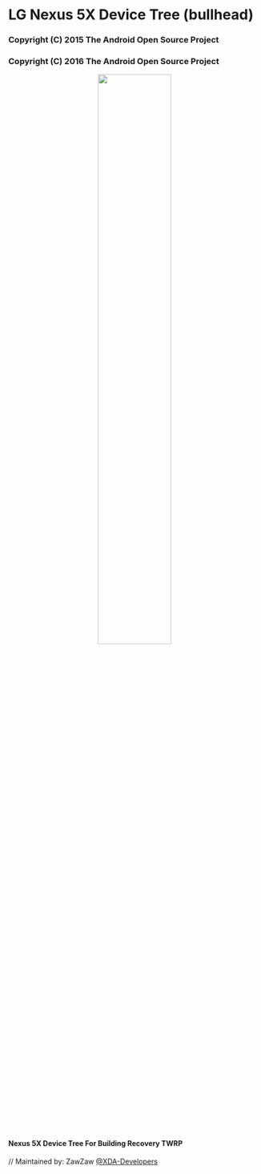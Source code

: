 # LG Nexus 5X Device Tree (bullhead)

### Copyright (C) 2015 The Android Open Source Project
### Copyright (C) 2016 The Android Open Source Project

<center><img src="https://images-na.ssl-images-amazon.com/images/I/91h6Z15CcyL._SL1500_.jpg" height="54%" width="54%;"/></center>

#### Nexus 5X Device Tree For Building Recovery TWRP

// Maintained by: ZawZaw [@XDA-Developers](https://forum.xda-developers.com/member.php?u=7581611)
